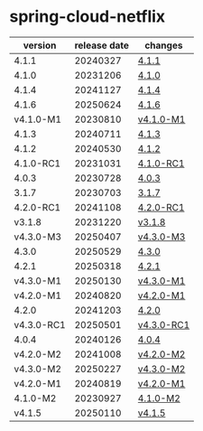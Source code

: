# spring-cloud-netflix	


|version|release date|changes|
|---|---|---|
|4.1.1|20240327|[4.1.1](./4.1.1-20240327.md)|
|4.1.0|20231206|[4.1.0](./4.1.0-20231206.md)|
|4.1.4|20241127|[4.1.4](./4.1.4-20241127.md)|
|4.1.6|20250624|[4.1.6](./4.1.6-20250624.md)|
|v4.1.0-M1|20230810|[v4.1.0-M1](./v4.1.0-M1-20230810.md)|
|4.1.3|20240711|[4.1.3](./4.1.3-20240711.md)|
|4.1.2|20240530|[4.1.2](./4.1.2-20240530.md)|
|4.1.0-RC1|20231031|[4.1.0-RC1](./4.1.0-RC1-20231031.md)|
|4.0.3|20230728|[4.0.3](./4.0.3-20230728.md)|
|3.1.7|20230703|[3.1.7](./3.1.7-20230703.md)|
|4.2.0-RC1|20241108|[4.2.0-RC1](./4.2.0-RC1-20241108.md)|
|v3.1.8|20231220|[v3.1.8](./v3.1.8-20231220.md)|
|v4.3.0-M3|20250407|[v4.3.0-M3](./v4.3.0-M3-20250407.md)|
|4.3.0|20250529|[4.3.0](./4.3.0-20250529.md)|
|4.2.1|20250318|[4.2.1](./4.2.1-20250318.md)|
|v4.3.0-M1|20250130|[v4.3.0-M1](./v4.3.0-M1-20250130.md)|
|v4.2.0-M1|20240820|[v4.2.0-M1](./v4.2.0-M1-20240820.md)|
|4.2.0|20241203|[4.2.0](./4.2.0-20241203.md)|
|v4.3.0-RC1|20250501|[v4.3.0-RC1](./v4.3.0-RC1-20250501.md)|
|4.0.4|20240126|[4.0.4](./4.0.4-20240126.md)|
|v4.2.0-M2|20241008|[v4.2.0-M2](./v4.2.0-M2-20241008.md)|
|v4.3.0-M2|20250227|[v4.3.0-M2](./v4.3.0-M2-20250227.md)|
|v4.2.0-M1|20240819|[v4.2.0-M1](./v4.2.0-M1-20240819.md)|
|4.1.0-M2|20230927|[4.1.0-M2](./4.1.0-M2-20230927.md)|
|v4.1.5|20250110|[v4.1.5](./v4.1.5-20250110.md)|
